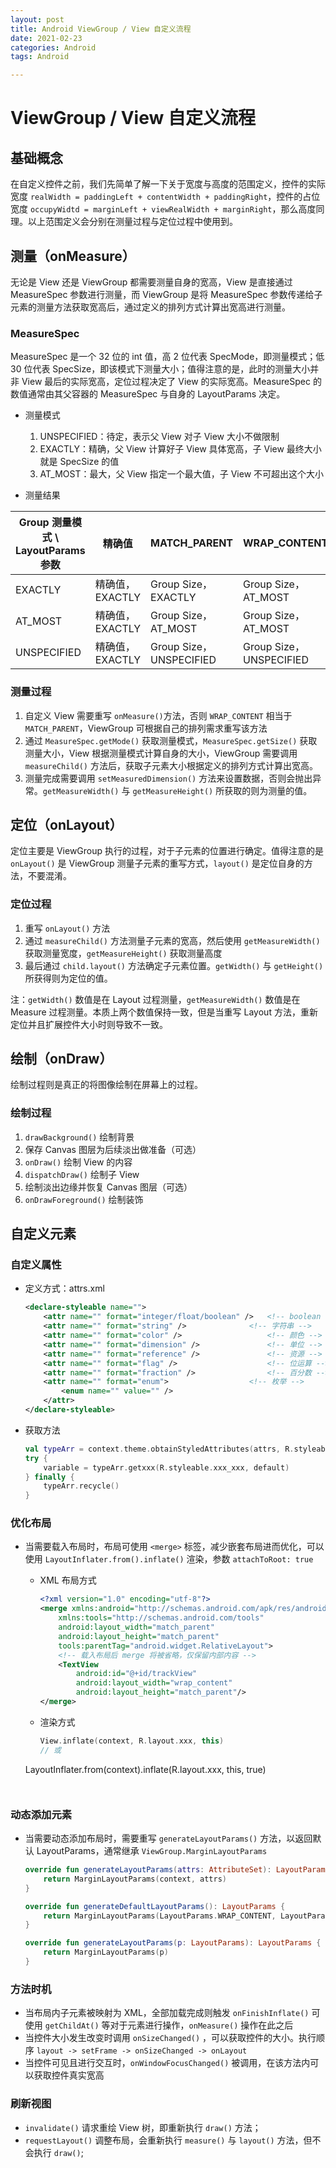 ```yaml
---
layout: post
title: Android ViewGroup / View 自定义流程
date: 2021-02-23
categories: Android
tags: Android

---
```


# ViewGroup / View 自定义流程

## 基础概念

在自定义控件之前，我们先简单了解一下关于宽度与高度的范围定义，控件的实际宽度 `realWidth = paddingLeft + contentWidth + paddingRight`，控件的占位宽度 `occupyWidtd = marginLeft + viewRealWidth + marginRight`，那么高度同理。以上范围定义会分别在测量过程与定位过程中使用到。



## 测量（onMeasure）

无论是 View 还是 ViewGroup 都需要测量自身的宽高，View 是直接通过 MeasureSpec 参数进行测量，而 ViewGroup 是将 MeasureSpec 参数传递给子元素的测量方法获取宽高后，通过定义的排列方式计算出宽高进行测量。

### MeasureSpec 

MeasureSpec 是一个 32 位的 int 值，高 2 位代表 SpecMode，即测量模式；低 30 位代表 SpecSize，即该模式下测量大小；值得注意的是，此时的测量大小并非 View 最后的实际宽高，定位过程决定了 View 的实际宽高。MeasureSpec 的数值通常由其父容器的 MeasureSpec 与自身的 LayoutParams 决定。

- 测量模式
  1. UNSPECIFIED：待定，表示父 View 对子 View 大小不做限制
  2. EXACTLY：精确，父 View 计算好子 View 具体宽高，子 View 最终大小就是 SpecSize 的值
  3. AT_MOST：最大，父 View 指定一个最大值，子 View 不可超出这个大小

- 测量结果

| Group 测量模式 \ LayoutParams 参数 | 精确值          | MATCH_PARENT            | WRAP_CONTENT            |
| ---------------------------------- | --------------- | ----------------------- | ----------------------- |
| EXACTLY                            | 精确值，EXACTLY | Group Size，EXACTLY     | Group Size，AT_MOST     |
| AT_MOST                            | 精确值，EXACTLY | Group Size，AT_MOST     | Group Size，AT_MOST     |
| UNSPECIFIED                        | 精确值，EXACTLY | Group Size，UNSPECIFIED | Group Size，UNSPECIFIED |

### 测量过程

1. 自定义 View 需要重写 `onMeasure()`方法，否则 `WRAP_CONTENT` 相当于 `MATCH_PARENT`，ViewGroup 可根据自己的排列需求重写该方法
2. 通过 `MeasureSpec.getMode()` 获取测量模式，`MeasureSpec.getSize()` 获取测量大小，View 根据测量模式计算自身的大小，ViewGroup 需要调用 `measureChild()` 方法后，获取子元素大小根据定义的排列方式计算出宽高。
3. 测量完成需要调用 `setMeasuredDimension()` 方法来设置数据，否则会抛出异常。`getMeasureWidth()` 与 `getMeasureHeight()` 所获取的则为测量的值。

## 定位（onLayout）

定位主要是 ViewGroup 执行的过程，对于子元素的位置进行确定。值得注意的是 `onLayout()` 是 ViewGroup 测量子元素的重写方式，`layout()` 是定位自身的方法，不要混淆。

### 定位过程

1. 重写 `onLayout()` 方法
2. 通过 `measureChild()` 方法测量子元素的宽高，然后使用 `getMeasureWidth()` 获取测量宽度，`getMeasureHeight()` 获取测量高度
3. 最后通过 `child.layout()` 方法确定子元素位置。`getWidth()` 与 `getHeight()` 所获得则为定位的值。

注：`getWidth()` 数值是在 Layout 过程测量，`getMeasureWidth()` 数值是在 Measure 过程测量。本质上两个数值保持一致，但是当重写 Layout 方法，重新定位并且扩展控件大小时则导致不一致。 

## 绘制（onDraw）

绘制过程则是真正的将图像绘制在屏幕上的过程。

### 绘制过程

1. `drawBackground()` 绘制背景
2. 保存 Canvas 图层为后续淡出做准备（可选）
3. `onDraw()` 绘制 View 的内容
4. `dispatchDraw()` 绘制子 View
5. 绘制淡出边缘并恢复 Canvas 图层（可选）
6. `onDrawForeground()` 绘制装饰

## 自定义元素

### 自定义属性

- 定义方式：attrs.xml

  ```xml
  <declare-styleable name="">
      <attr name="" format="integer/float/boolean" />	<!-- boolean -->
      <attr name="" format="string" />				<!-- 字符串 -->
      <attr name="" format="color" />					<!-- 颜色 -->
      <attr name="" format="dimension" />				<!-- 单位 -->
      <attr name="" format="reference" />				<!-- 资源 -->
      <attr name="" format="flag" />					<!-- 位运算 -->
      <attr name="" format="fraction" />				<!-- 百分数 -->
      <attr name="" format="enum">					<!-- 枚举 -->
          <enum name="" value="" />
      </attr>
  </declare-styleable>
  ```

- 获取方法

  ```kotlin
  val typeArr = context.theme.obtainStyledAttributes(attrs, R.styleable.xxx, 0, 0)
  try {
      variable = typeArr.getxxx(R.styleable.xxx_xxx, default)
  } finally {
      typeArr.recycle()
  }
  ```

### 优化布局

- 当需要载入布局时，布局可使用 `<merge>` 标签，减少嵌套布局进而优化，可以使用 `LayoutInflater.from().inflate()` 渲染，参数 `attachToRoot: true`

  - XML 布局方式

    ```xml
    <?xml version="1.0" encoding="utf-8"?>
    <merge xmlns:android="http://schemas.android.com/apk/res/android"
        xmlns:tools="http://schemas.android.com/tools"
        android:layout_width="match_parent"
        android:layout_height="match_parent"
        tools:parentTag="android.widget.RelativeLayout">
        <!-- 载入布局后 merge 将被省略，仅保留内部内容 -->
        <TextView
            android:id="@+id/trackView"
            android:layout_width="wrap_content"
            android:layout_height="match_parent"/>
    </merge>
    ```

  - 渲染方式

    ```kotlin
    View.inflate(context, R.layout.xxx, this)
    // 或
  LayoutInflater.from(context).inflate(R.layout.xxx, this, true)
    ```
    

### 动态添加元素

- 当需要动态添加布局时，需要重写 `generateLayoutParams()` 方法，以返回默认 LayoutParams，通常继承 `ViewGroup.MarginLayoutParams`

  ```kotlin
  override fun generateLayoutParams(attrs: AttributeSet): LayoutParams {
      return MarginLayoutParams(context, attrs)
  }
  
  override fun generateDefaultLayoutParams(): LayoutParams {
      return MarginLayoutParams(LayoutParams.WRAP_CONTENT, LayoutParams.WRAP_CONTENT)
  }
  
  override fun generateLayoutParams(p: LayoutParams): LayoutParams {
      return MarginLayoutParams(p)
  }
  ```

### 方法时机

- 当布局内子元素被映射为 XML，全部加载完成则触发 `onFinishInflate()` 可使用 `getChildAt()` 等对于元素进行操作，`onMeasure()` 操作在此之后
- 当控件大小发生改变时调用 `onSizeChanged()` ，可以获取控件的大小。执行顺序 `layout -> setFrame -> onSizeChanged -> onLayout`
- 当控件可见且进行交互时，`onWindowFocusChanged()` 被调用，在该方法内可以获取控件真实宽高

### 刷新视图

- `invalidate()` 请求重绘 View 树，即重新执行 `draw()` 方法；
- `requestLayout()` 调整布局，会重新执行 `measure()` 与 `layout()` 方法，但不会执行 `draw()`;





